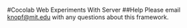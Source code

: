 #Cocolab Web Experiments With Server
##Help
Please email knopf@mit.edu with any questions about this framework.
